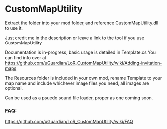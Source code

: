 # CustomMapUtility

Extract the folder into your mod folder, and reference CustomMapUtility.dll to use it.

Just credit me in the description or leave a link to the tool if you use CustomMapUtility

Documentation is in-progress, basic usage is detailed in Template.cs
You can find info over at https://github.com/uGuardian/LoR_CustomMapUtility/wiki/Adding-invitation-maps

The Resources folder is included in your own mod, rename Template to your map name and include whichever image files you need, all images are optional.

Can be used as a psuedo sound file loader, proper as one coming soon.

### FAQ:

<https://github.com/uGuardian/LoR_CustomMapUtility/wiki/FAQ>
